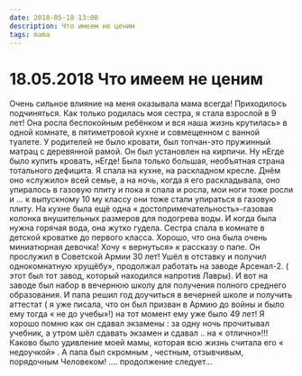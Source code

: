 ```yaml
---
date: 2018-05-18 13:00
description: Что имеем не ценим
tags: mama
---
```

# 18.05.2018 Что имеем не ценим

Очень сильное влияние на меня оказывала мама всегда! Приходилось подчиняться. Как только родилась моя сестра, я стала взрослой в 9 лет! Она росла беспокойным ребёнком и вся наша жизнь крутилась» в одной комнате, в пятиметровой кухне и совмещенном с ванной туалете. У родителей не было кровати, был топчан-это пружинный матрац с  деревянной рамой. Он был установлен на кирпичи. Ну нЕгде было купить кровать, нЕгде! Была только большая, необъятная страна тотального дефицита. Я спала на кухне, на раскладном кресле. Днём оно «служило» всей семье, а на ночь, когда я его раскладывала, оно упиралось в газовую плиту и пока я спала и росла, мои ноги тоже росли и ... к выпускному 10 му классу они тоже стали упираться в газовую плиту. На кухне была ещё одна « достопримечательность»-газовая колонка внушительных размеров для подогрева воды. И когда была нужна горячая вода, она жутко гудела. Сестра спала в комнате в детской кроватке до первого класса. Хорошо, что она была очень миниатюрная девочка!                                                                Хочу « вернуться» к рассказу о папе. Он прослужил в Советской Армии 30 лет! Ушёл в отставку и получил однокомнатную хрущёбу», продолжал работать на заводе Арсенал-2. ( этот был тот завод, который находился напротив Лавры). И вот на заводе  был набор в вечернюю школу для получения полного среднего образования. И папа решил год доучиться в вечерней школе и получить аттестат  ( я уже писала, что он был призван в Армию до войны и было ему тогда « не до учебы»!) на тот момент ему уже было  49 лет! Я хорошо помню как он сдавал экзамены : за одну ночь прочитывал учебник, а утром шёл сдавать экзамен и сдавал .. на « отлично»!!!   Каково было удивление моей мамы, которая всю жизнь считала его « недоучкой»  .  А папа был  скромным , честным, отзывчивым, порядочным  Человеком!             .... продолжение следует...

